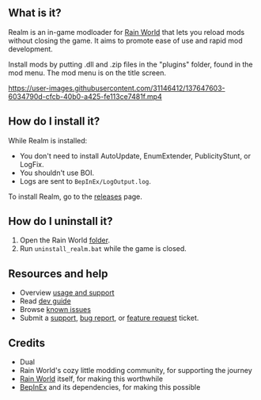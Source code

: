 ## What is it?
Realm is an in-game modloader for [Rain World](https://rainworldgame.com/) that lets you reload mods without closing the game. It aims to promote ease of use and rapid mod development.

Install mods by putting .dll and .zip files in the "plugins" folder, found in the mod menu. The mod menu is on the title screen.

https://user-images.githubusercontent.com/31146412/137647603-6034790d-cfcb-40b0-a425-fe113ce7481f.mp4

## How do I install it?
While Realm is installed:
- You don't need to install AutoUpdate, EnumExtender, PublicityStunt, or LogFix.
- You shouldn't use BOI.
- Logs are sent to `BepInEx/LogOutput.log`.

To install Realm, go to the [releases](https://github.com/Dual-Iron/RwModLoader/releases/latest) page.

## How do I uninstall it?
1. Open the Rain World [folder](https://savelocation.net/steam-game-folder).
2. Run `uninstall_realm.bat` while the game is closed.

## Resources and help
- Overview [usage and support](.github/SUPPORT.md)
- Read [dev guide](MODDERS.md)
- Browse [known issues](https://github.com/Dual-Iron/RwModLoader/issues)
- Submit a [support](https://github.com/Dual-Iron/RwModLoader/issues/new?assignees=&labels=support&template=support-needed.md), [bug report](https://github.com/Dual-Iron/RwModLoader/issues/new?assignees=&labels=bug&template=bug_report.md), or [feature request](https://github.com/Dual-Iron/RwModLoader/issues/new?assignees=&labels=bug&template=feature_request.md) ticket.

## Credits
- Dual
- Rain World's cozy little modding community, for supporting the journey
- [Rain World](https://rainworldgame.com) itself, for making this worthwhile
- [BepInEx](https://github.com/BepInEx/BepInEx/tree/v5-lts) and its dependencies, for making this possible
